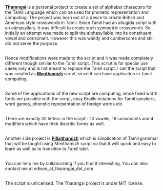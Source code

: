 <a href="http://www.tharangai.com"><b>Tharangai</b></a> is a personal project to create a set of alphabet characters for the Tamil Language which can be used for phonetic representation and computing. The project was born out of a desire to create British and American style crosswords in Tamil. Since Tamil had an abugida script with an alphasyllary, it was difficult to create such symmetric crosswords. So initially an attempt was made to split the alphasyllable into its constituent vowel and consonant. However this was wieldy and cumbersome and still did not serve the purpose.<br><br>

Hence modifications were made to the script and it was made completely different though similar to the Tamil script. This script is for special use cases only and is not meant to replace the Tamil script. I call the script that was created as <a href="http://www.mtamil.com"><b>Menthamizh</b></a> script, since it can have application in Tamil computing.<br><br>

Some of the applications of the new script are computing, since fixed width fonts are possible with the script, easy Braille notations for Tamil speakers, word games, phonetic representation of foreign words etc.<br><br>

There are exactly 32 letters in the script - 10 vowels, 18 consonants and 4 modifiers which have their diacritic forms as well.<br><br>

Another side project is <a href="http://www.ptamil.com"><b>Pillaithamizh</b></a> which is simplication of Tamil grammar that will be taught using Menthamizh script so that it willl quick and easy to learn as well as to transition to Tamil later.<br><br>

You can help me by collaborating if you find it interesting. You can also contact me at edison_at_tharangai_dot_com<br><br>

The script is unlicensed. The Tharangai project is under MIT license.
